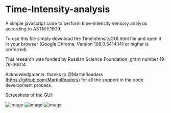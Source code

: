 # Time-Intensity-analysis
A simple javascript code to perform time-intensity sensory analysis according to ASTM E1909.

To use this file simply download the TimeIntensityGUI.html file and open it in your browser (Google Chrome, Version 109.0.5414.141 or higher is preferred)

This research was funded by Russian Science Foundation, grant number 19-76-30014.

Acknowledgments: thanks to @MartinReaders (https://github.com/MartinReaders) for all the support in the code development process.


Screeshots of the GUI:

![image](https://github.com/SarkisyanVaruzhan/Time-Intensity-analysis/assets/53826578/da8381f9-9971-429d-9c5c-6698a0f1fcdc)
![image](https://github.com/SarkisyanVaruzhan/Time-Intensity-analysis/assets/53826578/eaaef1ec-cabe-4cd6-9350-e8eb5753bdd9)
![image](https://github.com/SarkisyanVaruzhan/Time-Intensity-analysis/assets/53826578/802e60db-7194-4af8-9d3b-378e51d3d94c)




